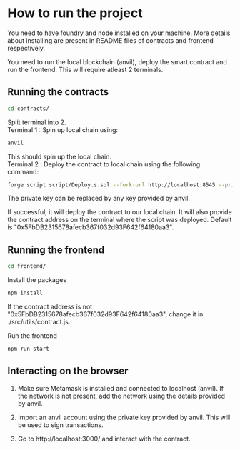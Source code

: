 # How to run the project
You need to have foundry and node installed on your machine. More details about installing are present in README files of contracts and frontend respectively.

You need to run the local blockchain (anvil), deploy the smart contract and run the frontend.
This will require atleast 2 terminals.

## Running the contracts
```bash
cd contracts/
```  
Split terminal into 2.   
Terminal 1 : Spin up local chain using: 
```bash
anvil
```
This should spin up the local chain.   
Terminal 2 : Deploy the contract to local chain using the following command:
```bash
forge script script/Deploy.s.sol --fork-url http://localhost:8545 --private-key 0xac0974bec39a17e36ba4a6b4d238ff944bacb478cbed5efcae784d7bf4f2ff80 --broadcast
```
The private key can be replaced by any key provided by anvil.

If successful, it will deploy the contract to our local chain. It will also provide the contract address on the terminal where the script was deployed. Default is "0x5FbDB2315678afecb367f032d93F642f64180aa3".

## Running the frontend

```bash
cd frontend/
```
Install the packages 
```bash
npm install
```

If the contract address is not "0x5FbDB2315678afecb367f032d93F642f64180aa3", change it in ./src/utils/contract.js.

Run the frontend
```bash
npm run start
```

## Interacting on the browser
1) Make sure Metamask is installed and connected to localhost (anvil). If the network is not present, add the network using the details provided by anvil.

2) Import an anvil account using the private key provided by anvil. This will be used to sign transactions.

3) Go to http://localhost:3000/ and interact with the contract.
